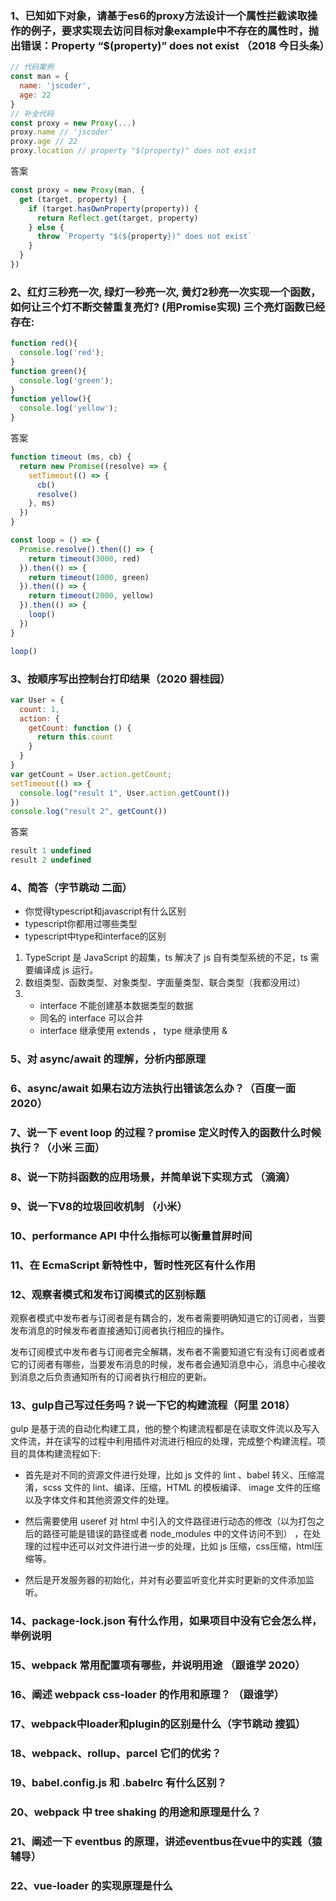 ### 1、已知如下对象，请基于es6的proxy方法设计一个属性拦截读取操作的例子，要求实现去访问目标对象example中不存在的属性时，抛出错误：Property “$(property)” does not exist    （2018 今日头条）

```js
// 代码案例
const man = {
  name: 'jscoder',
  age: 22
}
// 补全代码
const proxy = new Proxy(...)
proxy.name // 'jscoder'
proxy.age // 22
proxy.location // property "$(property)" does not exist
```

答案

```js
const proxy = new Proxy(man, {
  get (target, property) {
    if (target.hasOwnProperty(property)) {
      return Reflect.get(target, property)
    } else {
      throw `Property "$(${property})" does not exist`
    }
  }
})
```

### 2、红灯三秒亮一次, 绿灯一秒亮一次, 黄灯2秒亮一次实现一个函数，如何让三个灯不断交替重复亮灯? (用Promise实现) 三个亮灯函数已经存在:

```js
function red(){
  console.log('red');
}
function green(){
  console.log('green');
}
function yellow(){
  console.log('yellow');
}
```

答案

```js
function timeout (ms, cb) {
  return new Promise((resolve) => {
    setTimeout(() => {
      cb()
      resolve()
    }, ms)
  })
}

const loop = () => {
  Promise.resolve().then(() => {
    return timeout(3000, red)
  }).then(() => {
    return timeout(1000, green)
  }).then(() => {
    return timeout(2000, yellow)
  }).then(() => {
    loop()
  })
}

loop()
```

### 3、按顺序写出控制台打印结果（2020 碧桂园）

```js
var User = {
  count: 1,
  action: {
    getCount: function () {
      return this.count
    }
  }
}
var getCount = User.action.getCount;
setTimeout(() => {
  console.log("result 1", User.action.getCount())
})
console.log("result 2", getCount())
```

答案

```js
result 1 undefined
result 2 undefined
```

### 4、简答（字节跳动 二面）

- 你觉得typescript和javascript有什么区别
- typescript你都用过哪些类型
- typescript中type和interface的区别

1. TypeScript 是 JavaScript 的超集，ts 解决了 js 自有类型系统的不足，ts 需要编译成 js 运行。
2. 数组类型、函数类型、对象类型、字面量类型、联合类型（我都没用过）
3. - interface 不能创建基本数据类型的数据
   - 同名的 interface 可以合并
   - interface 继承使用 extends ， type 继承使用 &

### 5、对 async/await 的理解，分析内部原理
### 6、async/await 如果右边方法执行出错该怎么办？（百度一面 2020）
### 7、说一下 event loop 的过程？promise 定义时传入的函数什么时候执行？（小米 三面）
### 8、说一下防抖函数的应用场景，并简单说下实现方式 （滴滴）
### 9、说一下V8的垃圾回收机制 （小米）
### 10、performance API 中什么指标可以衡量首屏时间
### 11、在 EcmaScript 新特性中，暂时性死区有什么作用
### 12、观察者模式和发布订阅模式的区别标题

观察者模式中发布者与订阅者是有耦合的，发布者需要明确知道它的订阅者，当要发布消息的时候发布者直接通知订阅者执行相应的操作。

发布订阅模式中发布者与订阅者完全解耦，发布者不需要知道它有没有订阅者或者它的订阅者有哪些，当要发布消息的时候，发布者会通知消息中心，消息中心接收到消息之后负责通知所有的订阅者执行相应的更新。

### 13、gulp自己写过任务吗？说一下它的构建流程（阿里 2018）

gulp 是基于流的自动化构建工具，他的整个构建流程都是在读取文件流以及写入文件流，并在读写的过程中利用插件对流进行相应的处理，完成整个构建流程。项目的具体构建流程如下:

- 首先是对不同的资源文件进行处理，比如 js 文件的 lint 、babel 转义、压缩混淆，scss 文件的 lint、编译、压缩，HTML 的模板编译、 image 文件的压缩以及字体文件和其他资源文件的处理。

- 然后需要使用 useref 对 html 中引入的文件路径进行动态的修改（以为打包之后的路径可能是错误的路径或者 node_modules 中的文件访问不到） ，在处理的过程中还可以对文件进行进一步的处理，比如 js 压缩，css压缩，html压缩等。

- 然后是开发服务器的初始化，并对有必要监听变化并实时更新的文件添加监听。

### 14、package-lock.json 有什么作用，如果项目中没有它会怎么样，举例说明



### 15、webpack 常用配置项有哪些，并说明用途  （跟谁学 2020）



### 16、阐述 webpack css-loader 的作用和原理？ （跟谁学）
### 17、webpack中loader和plugin的区别是什么（字节跳动 搜狐）
### 18、webpack、rollup、parcel 它们的优劣？
### 19、babel.config.js 和 .babelrc 有什么区别？
### 20、webpack 中 tree shaking 的用途和原理是什么？
### 21、阐述一下 eventbus 的原理，讲述eventbus在vue中的实践（猿辅导）



### 22、vue-loader 的实现原理是什么
